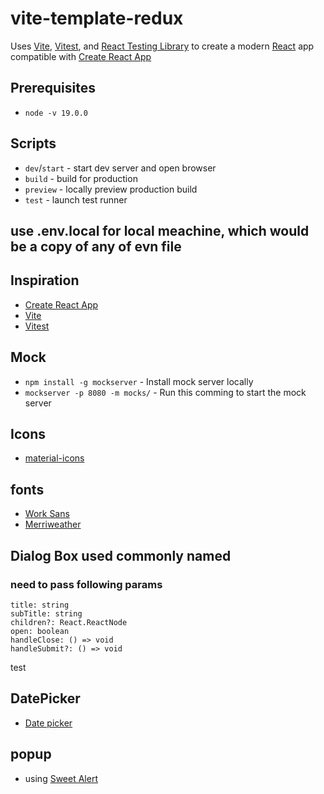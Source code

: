 # vite-template-redux

Uses [Vite](https://vitejs.dev/), [Vitest](https://vitest.dev/), and [React Testing Library](https://github.com/testing-library/react-testing-library) to create a modern [React](https://react.dev/) app compatible with [Create React App](https://create-react-app.dev/)

## Prerequisites

- `node -v 19.0.0`

## Scripts

- `dev`/`start` - start dev server and open browser
- `build` - build for production
- `preview` - locally preview production build
- `test` - launch test runner

## use .env.local for local meachine, which would be a copy of any of evn file

## Inspiration

- [Create React App](https://github.com/facebook/create-react-app/tree/main/packages/cra-template)
- [Vite](https://github.com/vitejs/vite/tree/main/packages/create-vite/template-react)
- [Vitest](https://github.com/vitest-dev/vitest/tree/main/examples/react-testing-lib)

## Mock

- `npm install -g mockserver` - Install mock server locally
- `mockserver -p 8080 -m mocks/` - Run this comming to start the mock server

## Icons

- [material-icons](https://mui.com/material-ui/material-icons/)

## fonts

- [Work Sans](https://www.npmjs.com/package/@fontsource/work-sans)
- [Merriweather](https://www.npmjs.com/package/@fontsource/merriweather)

## Dialog Box used commonly named <CustomizedDialogsBox/>

### need to pass following params

```
title: string
subTitle: string
children?: React.ReactNode
open: boolean
handleClose: () => void
handleSubmit?: () => void

```
test

## DatePicker

- [Date picker](https://mui.com/x/react-date-pickers/date-picker/)

## popup

- using [Sweet Alert](https://sweetalert2.github.io/)
